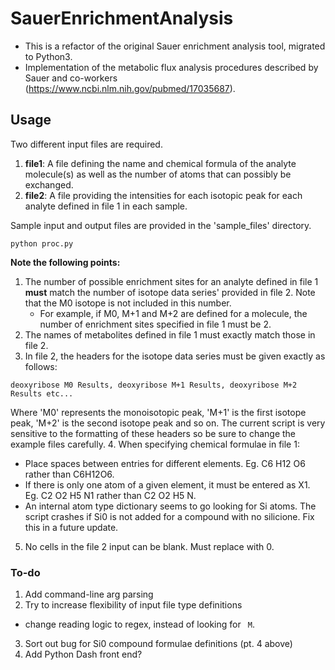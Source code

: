 # SauerEnrichmentAnalysis

* This is a refactor of the original Sauer enrichment analysis tool, migrated to Python3.
* Implementation of the metabolic flux analysis procedures described by Sauer and co-workers (https://www.ncbi.nlm.nih.gov/pubmed/17035687).

## Usage
Two different input files are required.

1. **file1**: A file defining the name and chemical formula of the analyte molecule(s) as well as the number of atoms that can possibly be exchanged.
2. **file2**: A file providing the intensities for each isotopic peak for each analyte defined in file 1 in each sample.

Sample input and output files are provided in the 'sample_files' directory.

```
python proc.py
```

**Note the following points:**
1. The number of possible enrichment sites for an analyte defined in file 1 **must** match the number of isotope data series' provided in file 2. Note that the M0 isotope is not included in this number.
   - For example, if M0, M+1 and M+2 are defined for a molecule, the number of enrichment sites specified in file 1 must be 2.
2. The names of metabolites defined in file 1 must exactly match those in file 2.
3. In file 2, the headers for the isotope data series must be given exactly as follows:
~~~
deoxyribose M0 Results, deoxyribose M+1 Results, deoxyribose M+2 Results etc...
~~~
   Where 'M0' represents the monoisotopic peak, 'M+1' is the first isotope peak, 'M+2' is the second isotope peak and so on. The current script is very sensitive to the formatting of these headers so be sure to change the example files carefully.
4. When specifying chemical formulae in file 1:
   - Place spaces between entries for different elements. Eg. C6 H12 O6 rather than C6H12O6.
   - If there is only one atom of a given element, it must be entered as X1. Eg. C2 O2 H5 N1 rather than C2 O2 H5 N.
   - An internal atom type dictionary seems to go looking for Si atoms. The script crashes if Si0 is not added for a compound with no silicione. Fix this in a future update.
5. No cells in the file 2 input can be blank. Must replace with 0.

### To-do
1. Add command-line arg parsing
2. Try to increase flexibility of input file type definitions
  * change reading logic to regex, instead of looking for ` M`.
3. Sort out bug for Si0 compound formulae definitions (pt. 4 above)
4. Add Python Dash front end?

